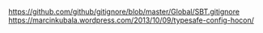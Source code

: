 https://github.com/github/gitignore/blob/master/Global/SBT.gitignore
https://marcinkubala.wordpress.com/2013/10/09/typesafe-config-hocon/
